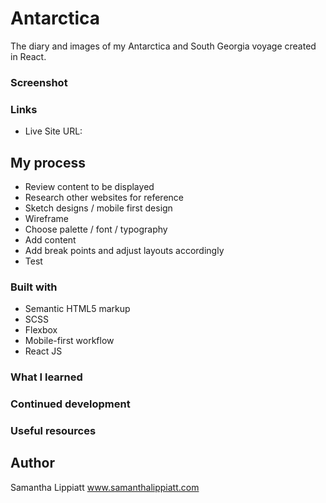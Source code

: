 # Antarctica

The diary and images of my Antarctica and South Georgia voyage created in React.

### Screenshot

### Links

- Live Site URL: 

## My process
- Review content to be displayed
- Research other websites for reference
- Sketch designs / mobile first design
- Wireframe 
- Choose palette / font / typography
- Add content
- Add break points and adjust layouts accordingly
- Test

### Built with

- Semantic HTML5 markup
- SCSS 
- Flexbox
- Mobile-first workflow
- React JS

### What I learned

### Continued development

### Useful resources


## Author
Samantha Lippiatt www.samanthalippiatt.com
